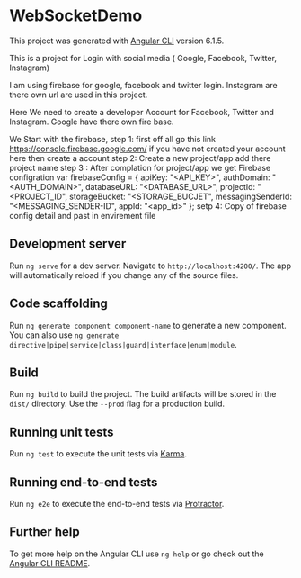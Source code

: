 # WebSocketDemo

This project was generated with [Angular CLI](https://github.com/angular/angular-cli) version 6.1.5.


This is a project for Login with social media ( Google, Facebook, Twitter, Instagram)

I am using firebase for google, facebook and twitter login. Instagram are there own url are used in this project.

Here We need to create a developer Account for Facebook, Twitter and Instagram. Google have there own fire base.

We Start with the firebase, step 1: first off all go this link https://console.firebase.google.com/ if you have not created your account here then create a account 
step 2: Create a new project/app add there project name 
step 3 : After complation for project/app we get Firebase configration
          var firebaseConfig = {
            apiKey: "<API_KEY>",
            authDomain: "<AUTH_DOMAIN>",
            databaseURL: "<DATABASE_URL>",
            projectId: "<PROJECT_ID",
            storageBucket: "<STORAGE_BUCJET",
            messagingSenderId: "<MESSAGING_SENDER-ID",
            appId: "<app_id>"
          };
setp 4: Copy of firebase config detail and past in envirement file

## Development server

Run `ng serve` for a dev server. Navigate to `http://localhost:4200/`. The app will automatically reload if you change any of the source files.

## Code scaffolding

Run `ng generate component component-name` to generate a new component. You can also use `ng generate directive|pipe|service|class|guard|interface|enum|module`.

## Build

Run `ng build` to build the project. The build artifacts will be stored in the `dist/` directory. Use the `--prod` flag for a production build.

## Running unit tests

Run `ng test` to execute the unit tests via [Karma](https://karma-runner.github.io).

## Running end-to-end tests

Run `ng e2e` to execute the end-to-end tests via [Protractor](http://www.protractortest.org/).

## Further help

To get more help on the Angular CLI use `ng help` or go check out the [Angular CLI README](https://github.com/angular/angular-cli/blob/master/README.md).
